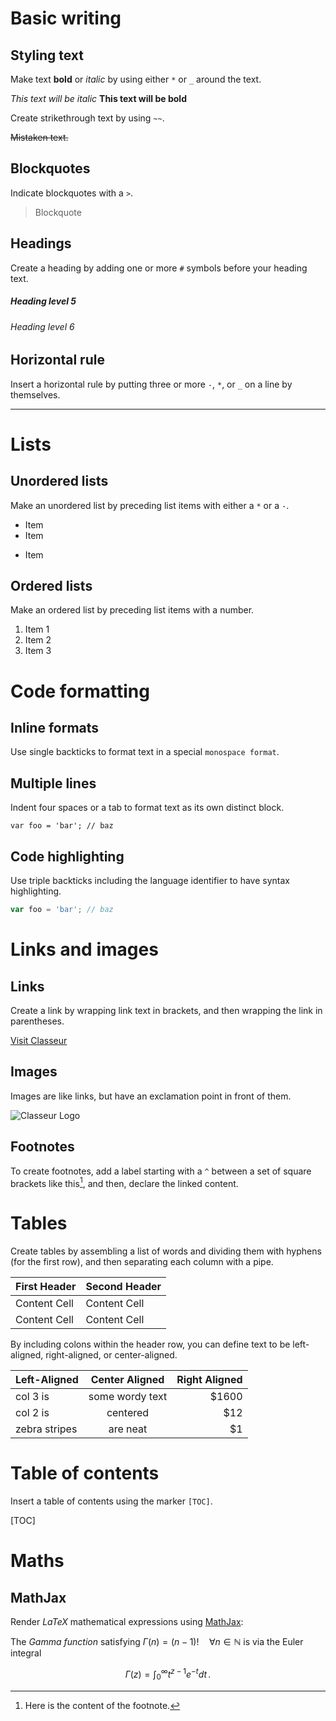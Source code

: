 # Basic writing

## Styling text

Make text **bold** or *italic* by using either `*` or `_` around the text.

_This text will be italic_
__This text will be bold__

Create strikethrough text by using `~~`.

~~Mistaken text.~~

## Blockquotes

Indicate blockquotes with a `>`.

> Blockquote

## Headings

Create a heading by adding one or more `#` symbols before your heading text.

##### Heading level 5
###### Heading level 6

## Horizontal rule

Insert a horizontal rule by putting three or more `-`, `*`, or `_` on a line by themselves.

----------


# Lists

## Unordered lists

Make an unordered list by preceding list items with either a `*` or a `-`.

- Item
- Item
* Item

## Ordered lists

Make an ordered list by preceding list items with a number.

1. Item 1
2. Item 2
3. Item 3


# Code formatting

## Inline formats

Use single backticks to format text in a special `monospace format`.

## Multiple lines

Indent four spaces or a tab to format text as its own distinct block.

	var foo = 'bar'; // baz

## Code highlighting

Use triple backticks including the language identifier to have syntax highlighting.

```js
var foo = 'bar'; // baz
```


# Links and images

## Links

Create a link by wrapping link text in brackets, and then wrapping the link in parentheses.

[Visit Classeur](http://classeur.io)

## Images

Images are like links, but have an exclamation point in front of them.

![Classeur Logo](/bower_components/classets/images/logo.png)

## Footnotes

To create footnotes, add a label starting with a `^` between a set of square brackets like this[^footnote], and then, declare the linked content.

  [^footnote]: Here is the content of the footnote.


# Tables

Create tables by assembling a list of words and dividing them with hyphens (for the first row), and then separating each column with a pipe.

First Header  | Second Header
------------- | -------------
Content Cell  | Content Cell
Content Cell  | Content Cell

By including colons within the header row, you can define text to be left-aligned, right-aligned, or center-aligned.

| Left-Aligned  | Center Aligned  | Right Aligned |
| :------------ |:---------------:| -----:|
| col 3 is      | some wordy text | $1600 |
| col 2 is      | centered        |   $12 |
| zebra stripes | are neat        |    $1 |


# Table of contents

Insert a table of contents using the marker `[TOC]`.

[TOC]


# Maths

## MathJax

Render *LaTeX* mathematical expressions using [MathJax](https://www.mathjax.org/):

The *Gamma function* satisfying $\Gamma(n) = (n-1)!\quad\forall n\in\mathbb N$ is via the Euler integral

$$
\Gamma(z) = \int_0^\infty t^{z-1}e^{-t}dt\,.
$$
